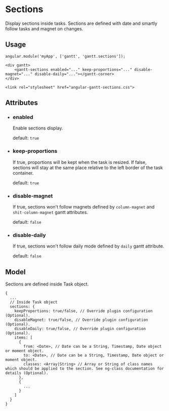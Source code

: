 # Sections

Display sections inside tasks. Sections are defined with date and smartly follow tasks and magnet on changes.

## Usage

    angular.module('myApp', ['gantt', 'gantt.sections']);
    
<!-- -->

    <div gantt>
        <gantt-sections enabled="..." keep-proportions="..." disable-magnet="..." disable-daily="..."></gantt-corner>
    </div>

<!-- -->

    <link rel="stylesheet" href="angular-gantt-sections.css">

## Attributes

- ### enabled

    Enable sections display.
  
    default: `true`

- ### keep-proportions
 
    If true, proportions will be kept when the task is resized. If false, sections will stay at the same place relative
    to the left border of the task container.
    
    default: `true`

- ### disable-magnet

    If true, sections won't follow magnets defined by `column-magnet` and `shit-column-magnet` gantt attributes.
    
    default: `false`
    
- ### disable-daily

    If true, sections won't follow daily mode defined by `daily` gantt attribute.
    
    default: `false`


## Model

Sections are defined inside Task object.

    {
      ...
      // Inside Task object
      sections: {
        keepProportions: true/false, // Override plugin configuration (Optional).
        disableMagnet: true/false, // Override plugin configuration (Optional).
        disableDaily: true/false, // Override plugin configuration (Optional).
        items: [
          {
            from: <Date>, // Date can be a String, Timestamp, Date object or moment object.
            to: <Date>, // Date can be a String, Timestamp, Date object or moment object.
            classes: <Array|String> // Array or String of class names which should be applied to the section. See ng-class documentation for details (Optional).
          },
          {
            ... 
          }
        ]
      }
    }
